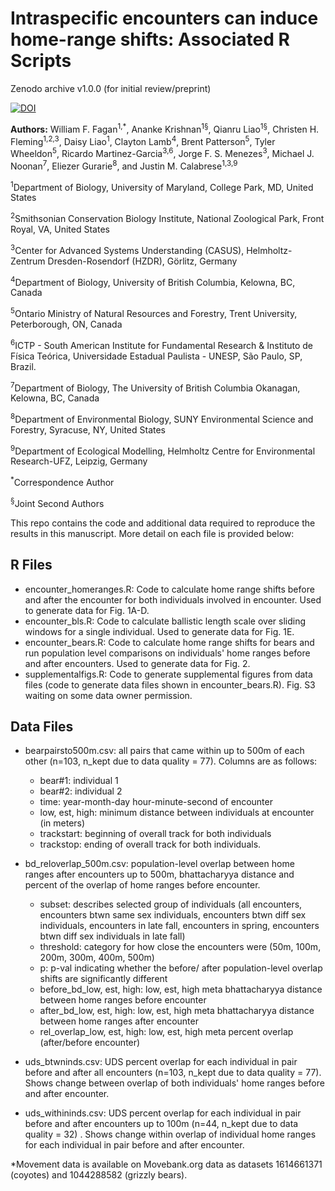 # Intraspecific encounters can induce home-range shifts: Associated R Scripts

Zenodo archive v1.0.0 (for initial review/preprint)

[![DOI](https://zenodo.org/badge/586006515.svg)](https://zenodo.org/badge/latestdoi/586006515)

<b>Authors:</b> William F. Fagan<sup>1,*</sup>, Ananke Krishnan<sup>1§</sup>, Qianru Liao<sup>1§</sup>, Christen H. Fleming<sup>1,2,3</sup>, Daisy Liao<sup>1</sup>, Clayton Lamb<sup>4</sup>, Brent Patterson<sup>5</sup>, Tyler Wheeldon<sup>5</sup>, Ricardo Martinez-Garcia<sup>3,6</sup>, Jorge F. S. Menezes<sup>3</sup>, Michael J. Noonan<sup>7</sup>, Eliezer Gurarie<sup>8</sup>, and Justin M. Calabrese<sup>1,3,9</sup>

<sup>1</sup>Department of Biology, University of Maryland, College Park, MD, United States

<sup>2</sup>Smithsonian Conservation Biology Institute, National Zoological Park, Front Royal, VA, United States 

<sup>3</sup>Center for Advanced Systems Understanding (CASUS), Helmholtz-Zentrum Dresden-Rosendorf (HZDR), Görlitz, Germany

<sup>4</sup>Department of Biology, University of British Columbia, Kelowna, BC, Canada

<sup>5</sup>Ontario Ministry of Natural Resources and Forestry, Trent University, Peterborough, ON, Canada

<sup>6</sup>ICTP - South American Institute for Fundamental Research & Instituto de Física Teórica, Universidade Estadual Paulista - UNESP, São Paulo, SP, Brazil.

<sup>7</sup>Department of Biology, The University of British Columbia Okanagan, Kelowna, BC, Canada

<sup>8</sup>Department of Environmental Biology, SUNY Environmental Science and Forestry, Syracuse, NY, United States

<sup>9</sup>Department of Ecological Modelling, Helmholtz Centre for Environmental Research-UFZ, Leipzig, Germany


<sup>*</sup>Correspondence Author

<sup>§</sup>Joint Second Authors

This repo contains the code and additional data required to reproduce the results in this manuscript. More detail on each file is provided below:

## R Files
- encounter_homeranges.R: Code to calculate home range shifts before and after the encounter for both individuals involved in encounter. Used to generate data for Fig. 1A-D.
- encounter_bls.R: Code to calculate ballistic length scale over sliding windows for a single individual. Used to generate data for Fig. 1E.
- encounter_bears.R: Code to calculate home range shifts for bears and run population level comparisons on individuals' home ranges before and after encounters. Used to generate data for Fig. 2.
- supplementalfigs.R: Code to generate supplemental figures from data files (code to generate data files shown in encounter_bears.R). Fig. S3 waiting on some data owner permission.

## Data Files
- bearpairsto500m.csv: all pairs that came within up to 500m of each other (n=103, n_kept due to data quality = 77).
Columns are as follows:
  - bear#1: individual 1
  - bear#2: individual 2
  - time: year-month-day hour-minute-second of encounter
  - low, est, high: minimum distance between individuals at encounter (in meters) 
  - trackstart: beginning of overall track for both individuals
  - trackstop: ending of overall track for both individuals.

- bd_reloverlap_500m.csv: population-level overlap between home ranges after encounters up to 500m, bhattacharyya distance and percent of the overlap of home ranges before encounter. 
  - subset: describes selected group of individuals (all encounters, encounters btwn same sex individuals, encounters btwn diff sex individuals, encounters in late fall, encounters in spring, encounters btwn diff sex individuals in late fall)
  - threshold: category for how close the encounters were (50m, 100m, 200m, 300m, 400m, 500m)
  - p: p-val indicating whether the before/ after population-level overlap shifts are significantly different
  - before_bd_low, est, high: low, est, high meta bhattacharyya distance between home ranges before encounter
  - after_bd_low, est, high: low, est, high meta bhattacharyya distance between home ranges after encounter
  - rel_overlap_low, est, high: low, est, high meta percent overlap (after/before encounter)
- uds_btwninds.csv: UDS percent overlap for each individual in pair before and after all encounters (n=103, n_kept due to data quality = 77). Shows change between overlap of both individuals' home ranges before and after encounter. 
- uds_withininds.csv: UDS percent overlap for each individual in pair before and after encounters up to 100m (n=44, n_kept due to data quality = 32) . Shows change within overlap of individual home ranges for each individual in pair before and after encounter.
      
*Movement data is available on Movebank.org data as datasets 1614661371 (coyotes) and 1044288582 (grizzly bears).

      
